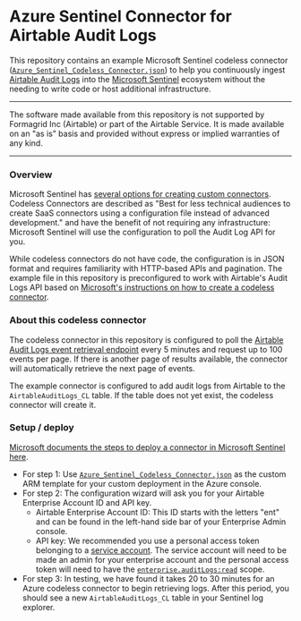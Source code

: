 # Azure Sentinel Connector for Airtable Audit Logs

This repository contains an example Microsoft Sentinel codeless connector ([`Azure_Sentinel_Codeless_Connector.json`](./Azure_Sentinel_Codeless_Connector.json)) to help you continuously ingest [Airtable Audit Logs](https://airtable.com/developers/web/api/audit-logs-overview) into the [Microsoft Sentinel](https://azure.microsoft.com/en-us/products/microsoft-sentinel/) ecosystem without the needing to write code or host additional infrastructure.

---

The software made available from this repository is not supported by Formagrid Inc (Airtable) or part of the Airtable Service. It is made available on an "as is" basis and provided without express or implied warranties of any kind.

---

### Overview

Microsoft Sentinel has [several options for creating custom connectors](https://learn.microsoft.com/en-us/azure/sentinel/create-custom-connector). Codeless Connectors are described as "Best for less technical audiences to create SaaS connectors using a configuration file instead of advanced development." and have the benefit of not requiring any infrastructure: Microsoft Sentinel will use the configuration to poll the Audit Log API for you.

While codeless connectors do not have code, the configuration is in JSON format and requires familiarity with HTTP-based APIs and pagination. The example file in this repository is preconfigured to work with Airtable's Audit Logs API based on [Microsoft's instructions on how to create a codeless connector](https://learn.microsoft.com/en-us/azure/sentinel/create-codeless-connector). 

### About this codeless connector

The codeless connector in this repository is configured to poll the [Airtable Audit Logs event retrieval endpoint](https://airtable.com/developers/web/api/audit-log-events) every 5 minutes and request up to 100 events per page. If there is another page of results available, the connector will automatically retrieve the next page of events.

The example connector is configured to add audit logs from Airtable to the `AirtableAuditLogs_CL` table. If the table does not yet exist, the codeless connector will create it. 


### Setup / deploy

[Microsoft documents the steps to deploy a connector in Microsoft Sentinel here](https://learn.microsoft.com/en-us/azure/sentinel/create-codeless-connector?tabs=deploy-via-arm-template%2Cconnect-via-the-azure-portal#deploy-your-connector-in-microsoft-sentinel-and-start-ingesting-data). 
- For step 1: Use [`Azure_Sentinel_Codeless_Connector.json`](./Azure_Sentinel_Codeless_Connector.json) as the custom ARM template for your custom deployment in the Azure console.
- For step 2: The configuration wizard will ask you for your Airtable Enterprise Account ID and API key.
  - Airtable Enterprise Account ID: This ID starts with the letters "ent" and can be found in the left-hand side bar of your Enterprise Admin console.
  - API key: We recommended you use a personal access token belonging to a [service account](https://support.airtable.com/docs/en/service-accounts-overview). The service account will need to be made an admin for your enterprise account and the personal access token will need to have the [`enterprise.auditLogs:read`](https://airtable.com/developers/web/api/scopes#enterprise-audit-logs-read) scope.
- For step 3: In testing, we have found it takes 20 to 30 minutes for an Azure codeless connector to begin retrieving logs. After this period, you should see a new `AirtableAuditLogs_CL` table in your Sentinel log explorer.
